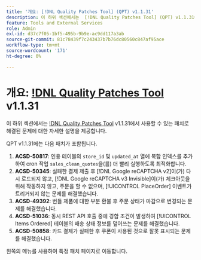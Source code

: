 ```yaml
---
title: '개요: [!DNL Quality Patches Tool] (QPT) v1.1.31'
description: 이 하위 섹션에서는  [!DNL Quality Patches Tool] (QPT) v1.1.31에서 사용할 수 있는 패치로 해결된 문제에 대한 자세한 설명을 제공합니다.
feature: Tools and External Services
role: Admin
exl-id: d37c7f05-1bf5-495b-9b9e-ac9dd117a3ab
source-git-commit: 81c78439f7c243437b7b76dc80560c847af95ace
workflow-type: tm+mt
source-wordcount: '171'
ht-degree: 0%

---
```


# 개요: [!DNL Quality Patches Tool](QPT) v1.1.31

이 하위 섹션에서는 [!DNL Quality Patches Tool](QPT) v1.1.31에서 사용할 수 있는 패치로 해결된 문제에 대한 자세한 설명을 제공합니다.

QPT v1.1.31에는 다음 패치가 포함됩니다.

1. **ACSD-50817**: 인용 테이블의 `store_id` 및 `updated_at` 열에 복합 인덱스를 추가하여 cron 작업 `sales_clean_quotes`을(를) 더 빨리 실행하도록 최적화합니다.
1. **ACSD-50345**: 실패한 결제 제출 후 [!DNL Google reCAPTCHA v2]이(가) 다시 로드되지 않고, [!DNL Google reCAPTCHA v3 Invisible]이(가) 체크아웃을 위해 작동하지 않고, 주문을 할 수 없으며, [!UICONTROL PlaceOrder] 이벤트가 트리거되지 않는 문제를 해결했습니다.
1. **ACSD-49392**: 번들 제품에 대한 부분 환불 후 주문 상태가 마감으로 변경되는 문제를 해결했습니다.
1. **ACSD-51036**: 동시 REST API 호출 중에 경합 조건이 발생하여 [!UICONTROL Items Ordered] 테이블의 배송 상태 정보를 덮어쓰는 문제를 해결했습니다.
1. **ACSD-50858**: 카드 결제가 실패한 후 쿠폰이 사용된 것으로 잘못 표시되는 문제를 해결했습니다.

왼쪽의 메뉴를 사용하여 특정 패치 페이지로 이동합니다.
